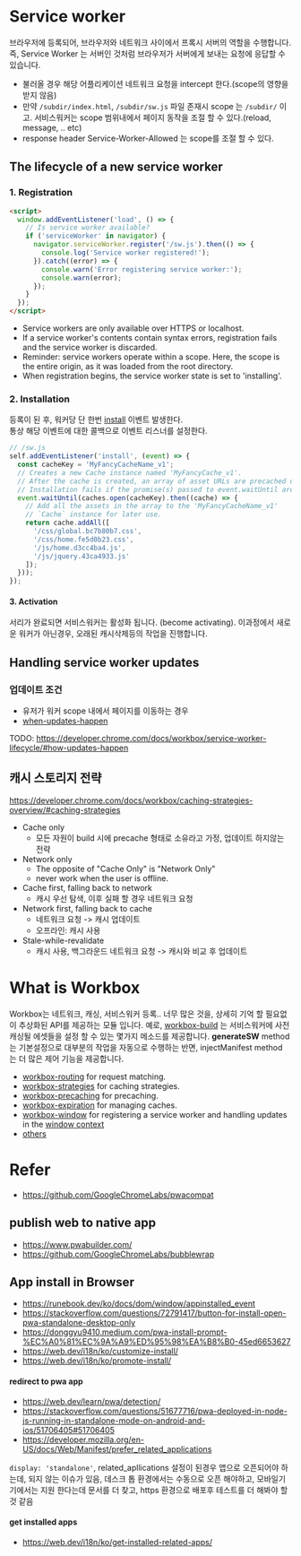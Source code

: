# Service worker
브라우저에 등록되어, 브라우저와 네트워크 사이에서 프록시 서버의 역할을 수행합니다. 즉, Service Worker 는 서버인 것처럼 브라우저가 서버에게 보내는 요청에 응답할 수 있습니다.

- 불러올 경우 해당 어플리케이션 네트워크 요청을 intercept 한다.(scope의 영향을 받지 않음)
- 만약 `/subdir/index.html`, `/subdir/sw.js` 파일 존재시 scope 는 `/subdir/` 이고.
  서비스워커는 scope 범위내에서 페이지 동작을 조절 할 수 있다.(reload, message, .. etc)
- response header Service-Worker-Allowed 는 scope를 조절 할 수 있다.
## The lifecycle of a new service worker
### 1. Registration
```html
<script>
  window.addEventListener('load', () => {
    // Is service worker available?
    if ('serviceWorker' in navigator) {
      navigator.serviceWorker.register('/sw.js').then(() => {
        console.log('Service worker registered!');
      }).catch((error) => {
        console.warn('Error registering service worker:');
        console.warn(error);
      });
    }
  });
</script>
```
- Service workers are only available over HTTPS or localhost.
- If a service worker's contents contain syntax errors, registration fails and the service worker is discarded.
- Reminder: service workers operate within a scope. Here, the scope is the entire origin, as it was loaded from the root directory.
- When registration begins, the service worker state is set to 'installing'.

### 2. Installation
등록이 된 후, 워커당 단 한번 [install](https://developer.mozilla.org/docs/Web/API/ServiceWorkerGlobalScope/install_event) 이벤트 발생한다.  
통상 해당 이벤트에 대한 콜백으로 이벤트 리스너를 설정한다.
```javascript
// /sw.js
self.addEventListener('install', (event) => {
  const cacheKey = 'MyFancyCacheName_v1';
  // Creates a new Cache instance named 'MyFancyCache_v1'.
  // After the cache is created, an array of asset URLs are precached using its asynchronous addAll method.
  // Installation fails if the promise(s) passed to event.waitUntil are rejected. If this happens, the service worker is discarded.
  event.waitUntil(caches.open(cacheKey).then((cache) => {
    // Add all the assets in the array to the 'MyFancyCacheName_v1'
    // `Cache` instance for later use.
    return cache.addAll([
      '/css/global.bc7b80b7.css',
      '/css/home.fe5d0b23.css',
      '/js/home.d3cc4ba4.js',
      '/js/jquery.43ca4933.js'
    ]);
  }));
});
```
#### 3. Activation
서리가 완료되면 서비스워커는 활성화 됩니다. (become activating). 
이과정에서 새로운 워커가 아닌경우, 오래된 캐시삭제등의 작업을 진행합니다.

## Handling service worker updates
### 업데이트 조건
- 유저가 워커 scope 내에서 페이지를 이동하는 경우
- [when-updates-happen](https://developer.chrome.com/docs/workbox/service-worker-lifecycle/#when-updates-happen)

TODO: https://developer.chrome.com/docs/workbox/service-worker-lifecycle/#how-updates-happen

## 캐시 스토리지 전략
https://developer.chrome.com/docs/workbox/caching-strategies-overview/#caching-strategies
- Cache only
  - 모든 자원이 build 시에 precache 형태로 소유라고 가정, 업데이트 하지않는 전략
- Network only
  - The opposite of "Cache Only" is "Network Only"
  - never work when the user is offline.
- Cache first, falling back to network
  - 캐시 우선 탐색, 이후 실패 할 경우 네트워크 요청
- Network first, falling back to cache
  - 네트워크 요청 -> 캐시 업데이트
  - 오프라인: 캐시 사용
- Stale-while-revalidate
  - 캐시 사용, 백그라운드 네트워크 요청 -> 캐시와 비교 후 업데이트

# What is Workbox
Workbox는 네트워크, 캐싱, 서비스워커 등록.. 너무 많은 것을, 상세히 기억 할 필요없이 추상화된 API를 제공하는 모듈 입니다.
예로, [workbox-build](https://developer.chrome.com/docs/workbox/reference/workbox-build/) 는 서비스워커에 사전 캐싱될 에셋들을 설정 할 수 있는 몇가지 메소드를 제공합니다.
__generateSW__ method 는 기본설정으로 대부분의 작업을 자동으로 수행하는 반면, injectManifest method 는 더 많은 제어 기능을 제공합니다.

- [workbox-routing](https://developer.chrome.com/docs/workbox/modules/workbox-routing/) for request matching.
- [workbox-strategies](https://developer.chrome.com/docs/workbox/modules/workbox-strategies/) for caching strategies. 
- [workbox-precaching](https://developer.chrome.com/docs/workbox/modules/workbox-precaching/) for precaching.
- [workbox-expiration](https://developer.chrome.com/docs/workbox/modules/workbox-expiration/) for managing caches.
- [workbox-window](https://developer.chrome.com/docs/workbox/modules/workbox-window/) for registering a service worker and handling updates in the [window context](https://developer.mozilla.org/docs/Web/API/Window)
- [others](https://developer.chrome.com/docs/workbox/modules/)


# Refer
- https://github.com/GoogleChromeLabs/pwacompat
## publish web to native app
- https://www.pwabuilder.com/
- https://github.com/GoogleChromeLabs/bubblewrap

## App install in Browser
- https://runebook.dev/ko/docs/dom/window/appinstalled_event
- https://stackoverflow.com/questions/72791417/button-for-install-open-pwa-standalone-desktop-only
- https://donggyu9410.medium.com/pwa-install-prompt-%EC%A0%81%EC%9A%A9%ED%95%98%EA%B8%B0-45ed6653627
- https://web.dev/i18n/ko/customize-install/
- https://web.dev/i18n/ko/promote-install/
  
#### redirect to pwa app
- https://web.dev/learn/pwa/detection/
- https://stackoverflow.com/questions/51677716/pwa-deployed-in-node-js-running-in-standalone-mode-on-android-and-ios/51706405#51706405
- https://developer.mozilla.org/en-US/docs/Web/Manifest/prefer_related_applications

`display: 'standalone'`, related_apllications 설정이 된경우 앱으로 오픈되어야 하는데, 되지 않는 이슈가 있음,
데스크 톱 환경에서는 수동으로 오픈 해야하고, 모바일기기에서는 지원 한다는데
문서를 더 찾고, https 환경으로 배포후 테스트를 더 해봐야 할 것 같음
#### get installed apps
- https://web.dev/i18n/ko/get-installed-related-apps/